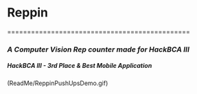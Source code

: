 # Reppin
==============================================

### _A Computer Vision Rep counter made for HackBCA III_
##### HackBCA III - 3rd Place & Best Mobile Application

(ReadMe/ReppinPushUpsDemo.gif)



